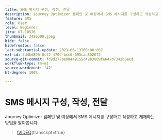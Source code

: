 ```yaml
---
title: SMS 메시지 구성, 작성, 전달
description: Journey Optimizer 캠페인 및 여정에서 SMS 메시지를 구성하고 작성하고 게재하는 방법을 알아봅니다.
feature: SMS
role: User
level: Beginner
jira: KT-10576
thumbnail: 3420509.jpeg
hide: false
hidefromtoc: false
last-substantial-update: 2023-06-13T00:00:00Z
exl-id: 5d4b6896-0cf2-470d-bcc6-695caa852072
source-git-commit: fd9d277be00449155c49b3809fe647d7342b6acd
workflow-type: tm+mt
source-wordcount: '42'
ht-degree: 100%

---
```


# SMS 메시지 구성, 작성, 전달

Journey Optimizer 캠페인 및 여정에서 SMS 메시지를 구성하고 작성하고 게재하는 방법을 알아봅니다.

>[!VIDEO](https://video.tv.adobe.com/v/3422697?quality=12&learn=on&captions=kor){transcript=true}
